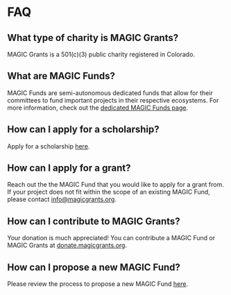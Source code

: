 # FAQ

## What type of charity is MAGIC Grants?

MAGIC Grants is a 501(c)(3) public charity registered in Colorado.

## What are MAGIC Funds?

MAGIC Funds are semi-autonomous dedicated funds that allow for their committees to fund important projects in their respective ecosystems. For more information, check out the [dedicated MAGIC Funds page](https://magicgrants.org/funds).


## How can I apply for a scholarship?

Apply for a scholarship [here](https://magicgrants.org/scholarships/scholarship-application).

## How can I apply for a grant?

Reach out the the MAGIC Fund that you would like to apply for a grant from. If your project does not fit within the scope of an existing MAGIC Fund, please contact [info@magicgrants.org](mailto:info@magicgrants.org).

## How can I contribute to MAGIC Grants?

Your donation is much appreciated! You can contribute a MAGIC Fund or MAGIC Grants at [donate.magicgrants.org](https://donate.magicgrants.org).

## How can I propose a new MAGIC Fund?

Please review the process to propose a new MAGIC Fund [here](https://magicgrants.org/funds/fund_initial_steps).
